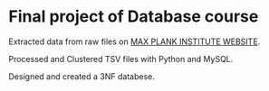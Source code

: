 # Final project of Database course

Extracted data from raw files on [MAX PLANK INSTITUTE WEBSITE](https://www.mpi-inf.mpg.de/departments/databases-and-information-systems/research/yago-naga/yago/downloads/).

Processed and Clustered TSV files with Python and MySQL.

Designed and created a 3NF databese.
